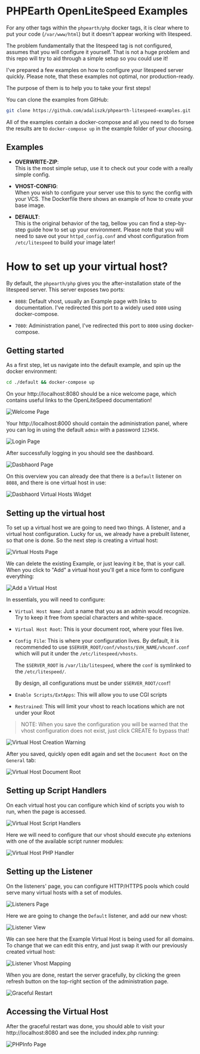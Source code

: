 PHPEarth OpenLiteSpeed Examples
===============================

For any other tags within the `phpearth/php` docker tags, it is clear where to 
put your code (`/var/www/html`) but it doesn't appear working with litespeed.

The problem fundamentally that the litespeed tag is not configured, assumes 
that you will configure it yourself. That is not a huge problem and this repo
will try to aid through a simple setup so you could use it!

I've prepared a few examples on how to configure your litespeed server quickly.
Please note, that these examples not optimal, nor production-ready.

The purpose of them is to help you to take your first steps!

You can clone the examples from GitHub:
```bash
git clone https://github.com/adaliszk/phpearth-litespeed-examples.git
```

All of the examples contain a docker-compose and all you need to do forsee
the results are to `docker-compose up` in the example folder of your choosing.


Examples
--------

- **OVERWRITE-ZIP**:  
  This is the most simple setup, use it to check out your code with a really
  simple config.

- **VHOST-CONFIG**:  
  When you wish to configure your server use this to sync the config with your
  VCS. The Dockerfile there shows an example of how to create your base image.

- **DEFAULT**:  
  This is the original behavior of the tag, bellow you can find a step-by-step
  guide how to set up your environment. Please note that you will need to save
  out your `httpd_config.conf` and vhost configuration from `/etc/litespeed` to
  build your image later!


How to set up your virtual host?
================================

By default, the `phpearth/php` gives you the after-installation state of the 
litespeed server. This server exposes two ports:

- `8088`: Default vhost, usually an Example page with links to documentation.
  I've redirected this port to a widely used `8080` using docker-compose.

- `7080`: Administration panel, I've redirected this port to `8000` using
  docker-compose.


Getting started
---------------

As a first step, let us navigate into the default example, and spin up the 
docker environment:
```bash
cd ./default && docker-compose up
```

On your http://localhost:8080 should be a nice welcome page, which contains
useful links to the OpenLiteSpeed documentation!

![Welcome Page](.screenshots/welcome-page.png)

Your http://localhost:8000 should contain the administration panel, where you 
can log in using the default `admin` with a password `123456`.

![Login Page](.screenshots/login.png)

After successfully logging in you should see the dashboard.

![Dasbhaord Page](.screenshots/dashboard.png)

On this overview you can already dee that there is a `Default` listener on
`8088`, and there is one virtual host in use:

![Dasbhaord Virtual Hosts Widget](.screenshots/dashboard-virtual-hosts.png)


Setting up the virtual host
---------------------------

To set up a virtual host we are going to need two things. A listener, and 
a virtual host configuration. Lucky for us, we already have a prebuilt 
listener, so that one is done. So the next step is creating a virtual host:

![Virtual Hosts Page](.screenshots/virtual-hosts.png)

We can delete the existing Example, or just leaving it be, that is your call.
When you click to "Add" a virtual host you'll get a nice form to configure
everything:

![Add a Virtual Host](.screenshots/virtual-host-form.png)

In essentials, you will need to configure:

- `Virtual Host Name`: Just a name that you as an admin would recognize.  
  Try to keep it free from special characters and white-space.

- `Virtual Host Root`: 
  This is your document root, where your files live.

- `Config File`:
  This is where your configuration lives. By default, it is recommended to use
  `$SERVER_ROOT/conf/vhosts/$VH_NAME/vhconf.conf` which will put it under the
  `/etc/litespeed/vhosts`.
  
  The `$SERVER_ROOT` is `/var/lib/litespeed`, where the `conf` is symlinked to
  the `/etc/litespeed/`.
  
  By design, all configurations must be under `$SERVER_ROOT/conf`!

- `Enable Scripts/ExtApps`: 
  This will allow you to use CGI scripts

- `Restrained`:
  This will limit your vhost to reach locations which are not under your Root

> NOTE: When you save the configuration you will be warned that the vhost
>       configuration does not exist, just click CREATE fo bypass that!

![Virtual Host Creation Warning](.screenshots/virtual-host-warning.png)

After you saved, quickly open edit again and set the `Document Root` on the
`General` tab:

![Virtual Host Document Root](.screenshots/virtual-host-general.png)


Setting up Script Handlers
--------------------------

On each virtual host you can configure which kind of scripts you wish to run,
when the page is accessed. 

![Virtual Host Script Handlers](.screenshots/virtual-host-script-handlers.png)

Here we will need to configure that our vhost should execute `php` extenions
with one of the available script runner modules:

![Virtual Host PHP Handler](.screenshots/virtual-host-php-script-handler.png)


Setting up the Listener
-----------------------

On the listeners' page, you can configure HTTP/HTTPS pools which could serve 
many virtual hosts with a set of modules.

![Listeners Page](.screenshots/listeners.png)

Here we are going to change the `Default` listener, and add our new vhost:

![Listener View](.screenshots/listener-view.png)

We can see here that the Example Virtual Host is being used for all domains.
To change that we can edit this entry, and just swap it with our previously
created virtual host:

![Listener Vhost Mapping](.screenshots/listener-vhost-mapping.png)

When you are done, restart the server gracefully, by clicking the green refresh
button on the top-right section of the administration page.

![Graceful Restart](.screenshots/graceful-restart.png)


Accessing the Virtual Host
--------------------------

After the graceful restart was done, you should able to visit your 
http://localhost:8080 and see the included index.php running:

![PHPInfo Page](.screenshots/phpinfo.png)

